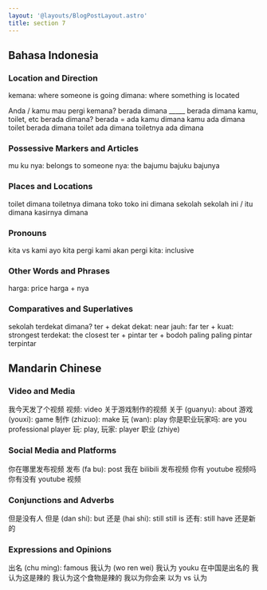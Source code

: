 ```yaml
---
layout: '@layouts/BlogPostLayout.astro'
title: section 7
---
```


## Bahasa Indonesia

### Location and Direction
kemana: where someone is going
dimana: where something is located

Anda / kamu mau pergi kemana?
berada dimana
_____ berada dimana
kamu, toilet, etc berada dimana?
berada = ada
kamu dimana
kamu ada dimana
toilet berada dimana
toilet ada dimana
toiletnya ada dimana

### Possessive Markers and Articles
mu ku nya: belongs to someone
nya: the
bajumu
bajuku
bajunya

### Places and Locations
toilet dimana
toiletnya dimana
toko
toko ini dimana
sekolah
sekolah ini / itu dimana
kasirnya dimana

### Pronouns
kita vs kami
ayo kita pergi
kami akan pergi
kita: inclusive

### Other Words and Phrases
harga: price
harga + nya

### Comparatives and Superlatives
sekolah terdekat dimana?
ter + dekat
dekat: near
jauh: far
ter + kuat: strongest
terdekat: the closest
ter + pintar
ter + bodoh
paling
paling pintar
terpintar

## Mandarin Chinese

### Video and Media
我今天发了个视频
视频: video
关于游戏制作的视频
关于 (guanyu): about
游戏 (youxi): game
制作 (zhizuo): make
玩 (wan): play
你是职业玩家吗: are you professional player
玩: play, 玩家: player
职业 (zhiye)

### Social Media and Platforms
你在哪里发布视频
发布 (fa bu): post
我在 bilibili 发布视频
你有 youtube 视频吗
你有没有 youtube 视频  

### Conjunctions and Adverbs
但是没有人
但是 (dan shi): but
还是 (hai shi): still
still is
还有: still have
还是新的

### Expressions and Opinions
出名 (chu ming): famous
我认为 (wo ren wei)
我认为 youku 在中国是出名的
我认为这是辣的
我认为这个食物是辣的
我以为你会来
以为 vs 认为